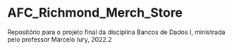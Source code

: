 # AFC_Richmond_Merch_Store
Repositório para o projeto final da disciplina Bancos de Dados I, ministrada pelo professor Marcelo Iury, 2022.2
